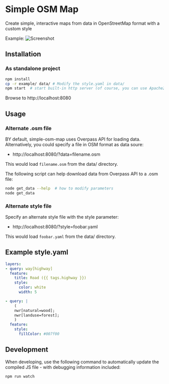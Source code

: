 # Simple OSM Map
Create simple, interactive maps from data in OpenStreetMap format with a custom style

Example: ![Screenshot](./screenshot.png)

## Installation
### As standalone project
```sh
npm install
cp -r example/ data/ # Modify the style.yaml in data/
npm start  # start built-in http server (of course, you can use Apache2 too)
```

Browse to http://localhost:8080

## Usage
### Alternate .osm file
BY default, simple-osm-map uses Overpass API for loading data. Alternatively, you could specify a file in OSM format as data soure:
* http://localhost:8080/?data=filename.osm

This would load `filename.osm` from the data/ directory.

The following script can help download data from Overpass API to a .osm file:
```sh
node get_data --help  # how to modify parameters
node get_data
```

### Alternate style file
Specify an alternate style file with the style parameter:
* http://localhost:8080/?style=foobar.yaml

This would load `foobar.yaml` from the data/ directory.

## Example style.yaml
```yaml
layers:
- query: way[highway]
  feature:
    title: Road ({{ tags.highway }})
    style:
      color: white
      width: 5

- query: |
    (
    nwr[natural=wood];
    nwr[landuse=forest];
    )
  feature:
    style:
      fillColor: #007f00
```

## Development
When developing, use the following command to automatically update the compiled JS file - with debugging information included:
```sh
npm run watch
```
